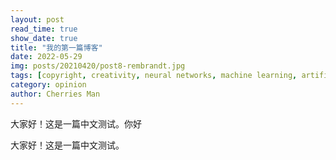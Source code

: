 ```yaml
---
layout: post
read_time: true
show_date: true
title: "我的第一篇博客"
date: 2022-05-29
img: posts/20210420/post8-rembrandt.jpg
tags: [copyright, creativity, neural networks, machine learning, artificial intelligence]
category: opinion
author: Cherries Man
---
```




大家好！这是一篇中文测试。你好



大家好！这是一篇中文测试。

